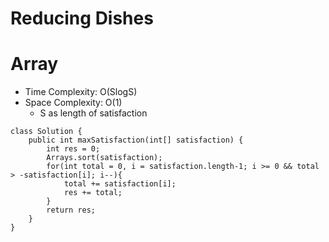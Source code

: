 # Reducing Dishes

# Array

- Time Complexity: O(SlogS)
- Space Complexity: O(1)
  - S as length of satisfaction

```
class Solution {
    public int maxSatisfaction(int[] satisfaction) {
        int res = 0;
        Arrays.sort(satisfaction);
        for(int total = 0, i = satisfaction.length-1; i >= 0 && total > -satisfaction[i]; i--){
            total += satisfaction[i];
            res += total;
        }
        return res;
    }
}
```
